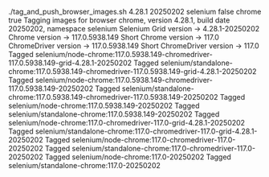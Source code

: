./tag_and_push_browser_images.sh 4.28.1 20250202 selenium false chrome true
Tagging images for browser chrome, version 4.28.1, build date 20250202, namespace selenium
Selenium Grid version -> 4.28.1-20250202
Chrome version -> 117.0.5938.149
Short Chrome version -> 117.0
ChromeDriver version -> 117.0.5938.149
Short ChromeDriver version -> 117.0
Tagged selenium/node-chrome:117.0.5938.149-chromedriver-117.0.5938.149-grid-4.28.1-20250202
Tagged selenium/standalone-chrome:117.0.5938.149-chromedriver-117.0.5938.149-grid-4.28.1-20250202
Tagged selenium/node-chrome:117.0.5938.149-chromedriver-117.0.5938.149-20250202
Tagged selenium/standalone-chrome:117.0.5938.149-chromedriver-117.0.5938.149-20250202
Tagged selenium/node-chrome:117.0.5938.149-20250202
Tagged selenium/standalone-chrome:117.0.5938.149-20250202
Tagged selenium/node-chrome:117.0-chromedriver-117.0-grid-4.28.1-20250202
Tagged selenium/standalone-chrome:117.0-chromedriver-117.0-grid-4.28.1-20250202
Tagged selenium/node-chrome:117.0-chromedriver-117.0-20250202
Tagged selenium/standalone-chrome:117.0-chromedriver-117.0-20250202
Tagged selenium/node-chrome:117.0-20250202
Tagged selenium/standalone-chrome:117.0-20250202

